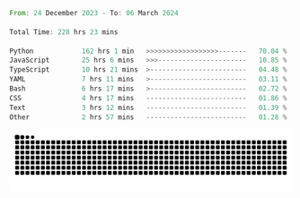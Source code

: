 <!--START_SECTION:waka-->

```rust
From: 24 December 2023 - To: 06 March 2024

Total Time: 228 hrs 23 mins

Python            162 hrs 1 min   >>>>>>>>>>>>>>>>>>-------   70.04 %
JavaScript        25 hrs 6 mins   >>>----------------------   10.85 %
TypeScript        10 hrs 21 mins  >------------------------   04.48 %
YAML              7 hrs 11 mins   >------------------------   03.11 %
Bash              6 hrs 17 mins   >------------------------   02.72 %
CSS               4 hrs 17 mins   -------------------------   01.86 %
Text              3 hrs 12 mins   -------------------------   01.39 %
Other             2 hrs 57 mins   -------------------------   01.28 %
```

<!--END_SECTION:waka-->


<picture>
  <source media="(prefers-color-scheme: dark)" srcset="https://raw.githubusercontent.com/jeerawut97/jeerawut97/output/github-contribution-grid-snake.svg">
  <img alt="github contribution grid snake animation" src="https://raw.githubusercontent.com/jeerawut97/jeerawut97/output/github-contribution-grid-snake.svg">
</picture>
